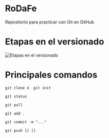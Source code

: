 ﻿# RoDaFe
Repositorio para practicar con Git en GitHub


Etapas en el versionado
======
![Etapas en el versionado](https://jrebel.com/wp-content/uploads/2016/02/GitHub-cheat-sheet-graphic-v1.jpg)

Principales comandos
======


```
git clone ó  git init
```

```
git status
```

```
git pull
```

```
git add .
```

```
git commit -m "..."
```

```
git push [] []
```

